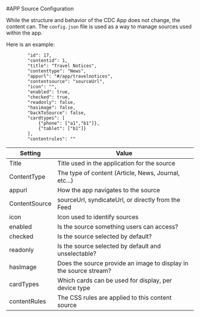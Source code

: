 #APP Source Configuration

While the structure and behavior of the CDC App does not change, the content can. The `config.json` file is used as a way to manage sources used within the app.

Here is an example:
            
            "id": 17,
            "contentid": 1,
            "title": "Travel Notices",
            "contenttype": "News",
            "appurl": "#/app/travelnotices",
            "contentsource": "sourceUrl",
            "icon": "",
            "enabled": true,
            "checked": true,
            "readonly": false,
            "hasimage": false,
            "backToSource": false,
            "cardtypes": [
                {"phone": ["a1","b1"]},
                {"tablet": ["b1"]}
            ],
            "contentrules": ""
            
            

Setting  | Value
------------- | -------------
Title  | Title used in the application for the source
ContentType  | The type of content (Article, News, Journal, etc...)
appurl | How the app navigates to the source
ContentSource | sourceUrl, syndicateUrl, or directly from the Feed
icon | Icon used to identify sources
enabled | Is the source something users can access?
checked | Is the source selected by default?
readonly | Is the source selected by default and unselectable?
hasImage | Does the source provide an image to display in the source stream?
cardTypes | Which cards can be used for display, per device type
contentRules | The CSS rules are applied to this content source